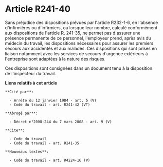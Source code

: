 # Article R241-40

Sans préjudice des dispositions prévues par l'article R232-1-6, en l'absence d'infirmières ou d'infirmiers, ou lorsque leur
nombre, calculé conformément aux dispositions de l'article R. 241-35, ne permet pas d'assurer une présence permanente de ce
personnel, l'employeur prend, après avis du médecin du travail, les dispositions nécessaires pour assurer les premiers
secours aux accidentés et aux malades. Ces dispositions qui sont prises en liaison notamment avec les services de secours
d'urgence extérieurs à l'entreprise sont adaptées à la nature des risques.

Ces dispositions sont consignées dans un document tenu à la disposition de l'inspecteur du travail.

**Liens relatifs à cet article**

	**Cité par**:

	  - Arrêté du 12 janvier 1984 - art. 5 (V)
	  - Code du travail - art. R241-42 (VT)

	**Abrogé par**:

	  - Décret n°2008-244 du 7 mars 2008 - art. 9 (V)

	**Cite**:

	  - Code du travail
	  - Code du travail - art. R241-35

	**Nouveaux textes**:

	  - Code du travail - art. R4224-16 (V)
